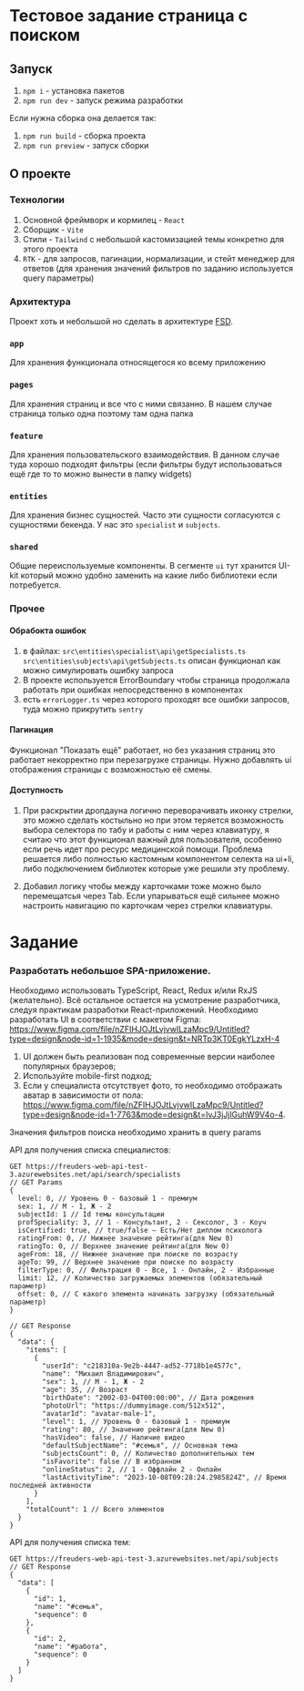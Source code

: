# Тестовое задание страница с поиском

## Запуск
1. `npm i` - установка пакетов
2. `npm run dev` - запуск режима разработки

Если нужна сборка она делается так:
1. `npm run build` - сборка проекта
1. `npm run preview` - запуск сборки

## О проекте

### Технологии
1. Основной фреймворк и кормилец - `React`
2. Сборщик - `Vite`
3. Стили - `Tailwind` с небольшой кастомизацией темы конкретно для этого проекта
4. `RTK` - для запросов, пагинации, нормализации, и стейт менеджер для ответов (для хранения значений фильтров по заданию используется query параметры)

### Архитектура
Проект хоть и небольшой но сделать в архитектуре [FSD](https://feature-sliced.github.io/).

### `app`
Для хранения функционала относящегося ко всему приложению

### `pages`
Для хранения страниц и все что с ними связанно. В нашем случае страница только одна поэтому там одна папка

### `feature`
Для хранения пользовательского взаимодействия. В данном случае туда хорошо подходят фильтры (если фильтры будут использоваться ещё где то то можно вынести в папку widgets) 

### `entities`
Для хранения бизнес сущностей. Часто эти сущности согласуются с сущностями бекенда. У нас это `specialist` и `subjects`.

### `shared`
Общие переиспользуемые компоненты. В сегменте `ui` тут хранится UI-kit который можно удобно заменить на какие либо библиотеки если потребуется.

### Прочее
#### Обрабокта ошибок
1. в файлах:
`src\entities\specialist\api\getSpecialists.ts`
`src\entities\subjects\api\getSubjects.ts`
описан функционал как можно симулировать ошибку запроса
2. В проекте используется ErrorBoundary чтобы страница продолжала работать при ошибках непосредственно в компонентах
3. есть `errorLogger.ts` через которого проходят все ошибки запросов, туда можно прикрутить `sentry`


#### Пагинация
Функционал "Показать ещё" работает, но без указания страниц это работает некорректно при перезагрузке страницы. Нужно добавлять ui отображения страницы с возможностью её смены.

#### Доступность
1. При раскрытии дропдауна логично переворачивать иконку стрелки, это можно сделать костыльно но при этом теряется возможность выбора селектора по табу и работы с ним через клавиатуру, я считаю что этот функционал важный для пользователя, особенно если речь идет про ресурс медицинской помощи.
Проблема решается либо полностью кастомным компонентом селекта на ui+li, либо подключением библиотек которые уже решили эту проблему.

2. Добавил логику чтобы между карточками тоже можно было перемещатсья через Tab. Если упарываться ещё сильнее можно настроить навигацию по карточкам через стрелки клавиатуры.



# Задание

### Разработать небольшое SPA-приложение.

Необходимо использовать TypeScript, React, Redux и/или RxJS (желательно). Всё остальное остается на усмотрение разработчика, следуя практикам разработки React-приложений.
Необходимо разработать UI в соответствии с макетом Figma: https://www.figma.com/file/nZFIHJOJtLvjvwILzaMpc9/Untitled?type=design&node-id=1-1935&mode=design&t=NRTp3KT0EgkYLzxH-4
  1. UI должен быть реализован под современные версии наиболее популярных браузеров;
  2. Используйте mobile-first подход;
  3. Если у специалиста отсутствует фото, то необходимо отображать аватар в зависимости от пола:
https://www.figma.com/file/nZFIHJOJtLvjvwILzaMpc9/Untitled?type=design&node-id=1-7763&mode=design&t=IvJ3jJjlGuhW9V4o-4.

Значения фильтров поиска необходимо хранить в query params

API для получения списка специалистов:
```
GET https://freuders-web-api-test-3.azurewebsites.net/api/search/specialists
// GET Params
{
  level: 0, // Уровень 0 - базовый 1 - премиум
  sex: 1, // М - 1, Ж - 2
  subjectId: 1 // Id темы консультации
  profSpeciality: 3, // 1 - Консультант, 2 - Сексолог, 3 - Коуч
  isCertified: true, // true/false — Есть/Нет диплом психолога
  ratingFrom: 0, // Нижнее значение рейтинга(для New 0)
  ratingTo: 0, // Верхнее значение рейтинга(для New 0)
  ageFrom: 18, // Нижнее значение при поиске по возрасту
  ageTo: 99, // Верхнее значение при поиске по возрасту
  filterType: 0, // Фильтрация 0 - Все, 1 - Онлайн, 2 - Избранные
  limit: 12, // Количество загружаемых элементов (обязательный параметр)
  offset: 0, // С какого элемента начинать загрузку (обязательный параметр)
}
```
```
// GET Response
{
  "data": {
    "items": [
      {
        "userId": "c218310a-9e2b-4447-ad52-7718b1e4577c",
        "name": "Михаил Владимирович",
        "sex": 1, // М - 1, Ж - 2
        "age": 35, // Возраст
        "birthDate": "2002-03-04T00:00:00", // Дата рождения
        "photoUrl": "https://dummyimage.com/512x512",
        "avatarId": "avatar-male-1",
        "level": 1, // Уровень 0 - базовый 1 - премиум
        "rating": 80, // Значение рейтинга(для New 0)
        "hasVideo": false, // Наличие видео
        "defaultSubjectName": "#семья", // Основная тема
        "subjectsCount": 0, // Количество дополнительных тем
        "isFavorite": false // В избранном
        "onlineStatus": 2, // 1 - Оффлайн 2 - Онлайн
        "lastActivityTime": "2023-10-08T09:28:24.2985824Z", // Время последней активности
      }
    ],
    "totalCount": 1 // Всего элементов
  }
}
```
API для получения списка тем:
```
GET https://freuders-web-api-test-3.azurewebsites.net/api/subjects
// GET Response
{
  "data": [
    {
      "id": 1,
      "name": "#семья",
      "sequence": 0
    },
    {
      "id": 2,
      "name": "#работа",
      "sequence": 0
    }
  ]
}
```

